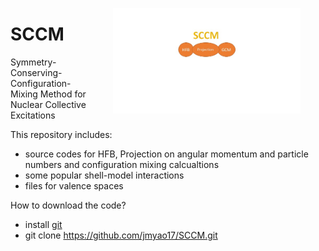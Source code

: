 
<figure style="float:right">
    <img
    src="./data/sccm_log.jpg"
    width="300"
    alt="SCCM logo"
    align="right"
    /img>
</figure>

# SCCM
Symmetry-Conserving-Configuration-Mixing Method for Nuclear Collective Excitations

This repository includes:
* source codes for HFB, Projection on angular momentum and particle numbers and configuration mixing calcualtions
* some popular shell-model interactions
* files for valence spaces


How to download the code?
* install <a href='https://git-scm.com/book/en/v2/Getting-Started-Installing-Git'>git</a>
* git clone https://github.com/jmyao17/SCCM.git
